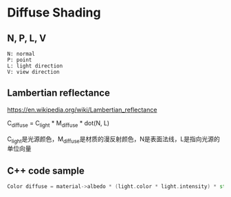 # Diffuse Shading

## N, P, L, V

    N: normal  
    P: point  
    L: light direction  
    V: view direction  

## Lambertian reflectance

https://en.wikipedia.org/wiki/Lambertian_reflectance

C<sub>diffuse</sub> = C<sub>light</sub> * M<sub>diffuse</sub> * dot(N, L)  

C<sub>light</sub>是光源颜色，M<sub>diffuse</sub>是材质的漫反射颜色，N是表面法线，L是指向光源的单位向量

## C++ code sample

```C++
Color diffuse = material->albedo * (light.color * light.intensity) * std::max(0.f, Vector3::Dot(N, L));
```
